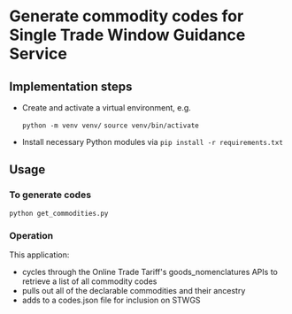 # Generate commodity codes for Single Trade Window Guidance Service

## Implementation steps

- Create and activate a virtual environment, e.g.

  `python -m venv venv/`
  `source venv/bin/activate`

- Install necessary Python modules via `pip install -r requirements.txt`

## Usage

### To generate codes
`python get_commodities.py`

### Operation

This application:

- cycles through the Online Trade Tariff's goods_nomenclatures APIs to retrieve a list of all commodity codes
- pulls out all of the declarable commodities and their ancestry
- adds to a codes.json file for inclusion on STWGS
